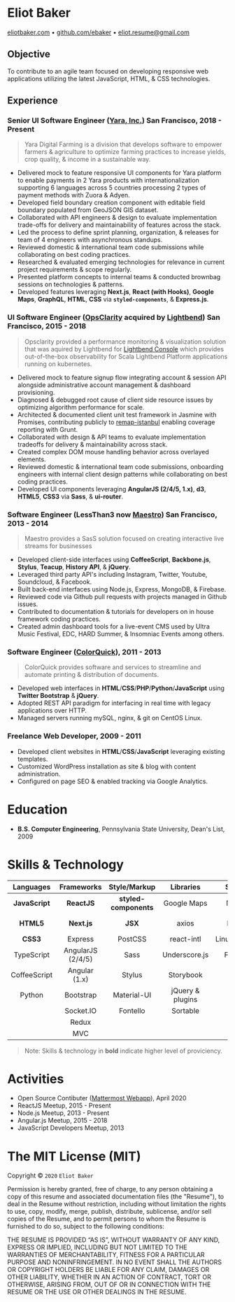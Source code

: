 # Eliot Baker
[eliotbaker.com](http://eliotbaker.com) • [github.com/ebaker](http://github.com/ebaker) • [eliot.resume@gmail.com](mailto:eliot.resume@gmail.com)

## Objective
To contribute to an agile team focused on developing responsive web applications utilizing the latest JavaScript, HTML, & CSS technologies.

## Experience

### Senior UI Software Engineer ([Yara, Inc.](http://www.yara.com/)) San Francisco, 2018 - Present
> Yara Digital Farming is a division that develops software to empower farmers & agriculture to optimize farming practices to increase yields, crop quality, & income in a sustainable way.

- Delivered mock to feature responsive UI components for Yara platform to enable payments in 2 Yara products with internationalization supporting 6 languages across 5 countries processing 2 types of payment methods with Zuora & Adyen.
- Developed field boundary creation component with editable field boundary populated from GeoJSON GIS dataset.
- Collaborated with API engineers & design to evaluate implementation trade-offs for delivery and maintainability of features across the stack.
- Led the process to define sprint planning, organization, & releases for team of 4 engineers with asynchronous standups.
- Reviewed domestic & international team code submissions while collaborating on best coding practices.
- Researched & evaluated emerging technologies for relevance in current project requirements & scope regularly.
- Presented platform concepts to internal teams & conducted brownbag sessions on technologies & patterns.
- Developed features leveraging __Next.js__, __React (with Hooks)__, __Google Maps__, __GraphQL__, __HTML__, __CSS__ via __`styled-components`__, & __Express.js__.

### UI Software Engineer ([OpsClarity](http://www.opsclarity.com) acquired by [Lightbend](http://www.lightbend.com)) San Francisco, 2015 - 2018
> Opsclarity provided a performance monitoring & visualization solution that was aquired by Lightbend for [Lightbend Console](https://developer.lightbend.com/docs/console/current/) which provides out-of-the-box observability for Scala Lightbend Platform applications running on kubernetes.

- Delivered mock to feature signup flow integrating account & session API alongside administrative account management & dashboard provisioning.
- Diagnosed & debugged root cause of client side resource issues by optimizing algorithm performance for scale.
- Architected & documented client unit test framework in Jasmine with Promises, contributing publicly to [remap-istanbul](https://github.com/SitePen/remap-istanbul) enabling coverage reporting with Grunt.
- Collaborated with design & API teams to evaluate implementation tradeoffs for delivery & maintainability across stack.
- Created complex DOM mouse handling behavior across overlayed elements.
- Reviewed domestic & international team code submissions, onboarding engineers with internal client design patterns while collaborating on best coding practices.
- Developed UI components leveraging __AngularJS (2/4/5, 1.x)__, __d3__, __HTML5__, __CSS3__ via __Sass__, & __ui-router__.

### Software Engineer (LessThan3 now [Maestro](http://maestro.io)) San Francisco, 2013 - 2014
> Maestro provides a SasS solution focused on creating interactive live streams for businesses

 - Developed client-side interfaces using __CoffeeScript__, __Backbone.js__, __Stylus__, __Teacup__, __History API__, & __jQuery__.
 - Leveraged third party API's including Instagram, Twitter, Youtube, Soundcloud, & Facebook.
 - Built back-end interfaces using Node.js, Express, MongoDB, & Firebase.
 - Reviewed code via Github pull requests with projects managed in Github issues.
 - Contributed to documentation & tutorials for developers on in house framework coding practices.
 - Created admin dashboard tools for a live-event CMS used by Ultra Music Festival, EDC, HARD Summer, & Insomniac Events among others.

<ins></ins>

### Software Engineer ([ColorQuick](http://www.colorquick.com)), 2011 - 2013
> ColorQuick provides software and services to streamline and automate printing & distribution of documents.
 - Developed web interfaces in __HTML__/__CSS__/__PHP__/__Python__/__JavaScript__ using __Twitter Bootstrap__ & __jQuery__.
 - Adopted REST API paradigm for interfacing in real time with legacy applications over HTTP.
 - Managed servers running mySQL, nginx, & git on CentOS Linux.

### Freelance Web Developer, 2009 - 2011
 - Developed client websites in __HTML__/__CSS__/__JavaScript__ leveraging existing templates.
 - Customized WordPress installation as site & blog with content administration.
 - Configured on page SEO & enabled tracking via Google Analytics.

# Education
 - __B.S. Computer Engineering__, Pennsylvania State University, Dean's List, 2009

# Skills & Technology
**Languages**|**Frameworks**|**Style/Markup**|**Libraries**|**Servers**|**Data**|**Tools**
:-----:|:-----:|:-----:|:-----:|:-----:|:-----:|:-----:
__JavaScript__|__ReactJS__|__styled-components__|Google Maps|Node.js|JSON|git
__HTML5__|__Next.js__|__JSX__|axios|Docker|GraphQL|npm & yarn
__CSS3__|Express|PostCSS|react-intl|Linux(Debian)|AJAX|webpack
TypeScript|AngularJS (2/4/5)|Sass|Underscore.js|FreeBSD|REST|babel
CoffeeScript|Angular (1.x)|Stylus|Storybook|nginx|WebSockets|jest
Python|Bootstrap|Material-UI|jQuery & plugins| |MongoDB|cypress
|  |Socket.IO|Fontello|Sortable| |MySQL|CircleCI
| |Redux|| | |Redis|vim
| |MVC|| | | |emacs

> Note: Skills & technology in __bold__ indicate higher level of proviciency.

# Activities
 - Open Source Contibuter ([Mattermost Webapp](https://github.com/mattermost/mattermost-webapp)), April 2020
 - ReactJS Meetup, 2015 - Present
 - Node.js Meetup, 2013 - Present
 - Angular.js Meetup, 2015 - 2018
 - JavaScript Developers Meetup, 2013

<ins></ins>

The MIT License (MIT)
=====================

Copyright © `2020` `Eliot Baker`

Permission is hereby granted, free of charge, to any person
obtaining a copy of this resume and associated documentation
files (the "Resume"), to deal in the Resume without
restriction, including without limitation the rights to use,
copy, modify, merge, publish, distribute, sublicense, and/or sell
copies of the Resume, and to permit persons to whom the
Resume is furnished to do so, subject to the following
conditions:

THE RESUME IS PROVIDED “AS IS”, WITHOUT WARRANTY OF ANY KIND,
EXPRESS OR IMPLIED, INCLUDING BUT NOT LIMITED TO THE WARRANTIES
OF MERCHANTABILITY, FITNESS FOR A PARTICULAR PURPOSE AND
NONINFRINGEMENT. IN NO EVENT SHALL THE AUTHORS OR COPYRIGHT
HOLDERS BE LIABLE FOR ANY CLAIM, DAMAGES OR OTHER LIABILITY,
WHETHER IN AN ACTION OF CONTRACT, TORT OR OTHERWISE, ARISING
FROM, OUT OF OR IN CONNECTION WITH THE RESUME OR THE USE OR
OTHER DEALINGS IN THE RESUME.

